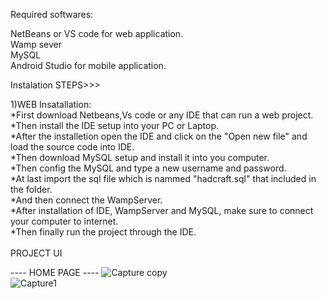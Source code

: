 Required softwares:

NetBeans or VS code for web application. <br>
Wamp sever <br>
MySQL <br>
Android Studio for mobile application. <br>


Instalation STEPS>>>

<div> 1)WEB Insatallation: </div>

<div>*First download Netbeans,Vs code or any IDE that can run a web project. </div>
<div>*Then install the IDE setup into your PC or Laptop. </div>
<div>*After the installetion open the IDE and click on the "Open new file" and load 
the source code into IDE.</div>

<div>*Then download MySQL setup and install it into you computer. </div>
<div>*Then config the MySQL and type a new username and password. </div>
<div>*At last import the sql file which is nammed "hadcraft.sql" that included 
 in the folder.</div>
<div>*And then connect the WampServer. </div>
<div>*After installation of IDE, WampServer and MySQL, make sure to connect your
 computer to internet. </div>
<div>*Then finally run the project through the IDE.</div>
<br>
PROJECT UI

---- HOME PAGE ----
![Capture copy](https://github.com/zueDS/PUSL3190_IconicHandcrafters/assets/100902344/5536ae07-1e7f-4812-bb19-98aae34832f1)
<br>
![Capture1](https://github.com/user-attachments/assets/784d9716-74fa-45fe-8cce-55b8e1a94e66)
<br>
